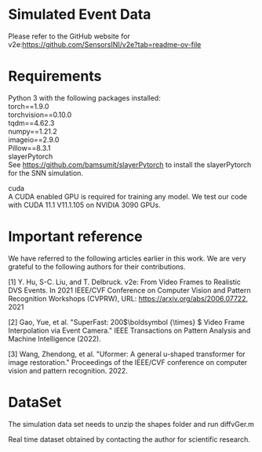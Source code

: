 # Simulated Event Data
Please refer to the GitHub website for v2e:https://github.com/SensorsINI/v2e?tab=readme-ov-file

# Requirements
Python 3 with the following packages installed:</br>
torch==1.9.0</br>
torchvision==0.10.0</br>
tqdm==4.62.3</br>
numpy==1.21.2</br>
imageio==2.9.0</br>
Pillow==8.3.1</br>
slayerPytorch</br>
See https://github.com/bamsumit/slayerPytorch to install the slayerPytorch for the SNN simulation.</br>

cuda</br>
A CUDA enabled GPU is required for training any model. We test our code with CUDA 11.1 V11.1.105 on NVIDIA 3090 GPUs.</br>

# Important reference
We have referred to the following articles earlier in this work. We are very grateful to the following authors for their contributions.

[1] Y. Hu, S-C. Liu, and T. Delbruck. v2e: From Video Frames to Realistic DVS Events. In 2021 IEEE/CVF Conference on Computer Vision and Pattern Recognition Workshops (CVPRW), URL: https://arxiv.org/abs/2006.07722, 2021

[2] Gao, Yue, et al. "SuperFast: 200$\boldsymbol {\times} $ Video Frame Interpolation via Event Camera." IEEE Transactions on Pattern Analysis and Machine Intelligence (2022).

[3] Wang, Zhendong, et al. "Uformer: A general u-shaped transformer for image restoration." Proceedings of the IEEE/CVF conference on computer vision and pattern recognition. 2022.


# DataSet
The simulation data set needs to unzip the shapes folder and run diffvGer.m

Real time dataset obtained by contacting the author for scientific research.
